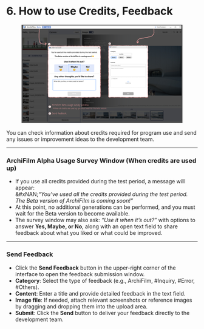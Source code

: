 # 6. How to use Credits, Feedback

<figure><img src="../../../.gitbook/assets/(6).jpg" alt=""><figcaption></figcaption></figure>

You can check information about credits required for program use and send any issues or improvement ideas to the development team.

***

### ArchiFilm Alpha Usage Survey Window (When credits are used up)

* If you use all credits provided during the test period, a message will appear:\
  &#xNAN;_“You’ve used all the credits provided during the test period. The Beta version of ArchiFilm is coming soon!”_
* At this point, no additional generations can be performed, and you must wait for the Beta version to become available.
* The survey window may also ask: _“Use it when it’s out?”_ with options to answer **Yes, Maybe, or No**, along with an open text field to share feedback about what you liked or what could be improved.

***

### Send Feedback

* Click the **Send Feedback** button in the upper-right corner of the interface to open the feedback submission window.
* **Category**: Select the type of feedback (e.g., ArchiFilm, #Inquiry, #Error, #Others).
* **Content**: Enter a title and provide detailed feedback in the text field.
* **Image file**: If needed, attach relevant screenshots or reference images by dragging and dropping them into the upload area.
* **Submit**: Click the **Send** button to deliver your feedback directly to the development team.
